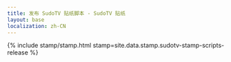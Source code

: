 ```yaml
---
title: 发布 SudoTV 贴纸脚本 - SudoTV 贴纸
layout: base
localization: zh-CN
---
```


{% include stamp/stamp.html
    stamp=site.data.stamp.sudotv-stamp-scripts-release
%}